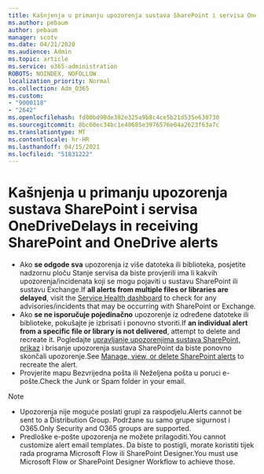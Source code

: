 ```yaml
---
title: Kašnjenja u primanju upozorenja sustava SharePoint i servisa OneDrive
ms.author: pebaum
author: pebaum
manager: scotv
ms.date: 04/21/2020
ms.audience: Admin
ms.topic: article
ms.service: o365-administration
ROBOTS: NOINDEX, NOFOLLOW
localization_priority: Normal
ms.collection: Adm_O365
ms.custom:
- "9000118"
- "2642"
ms.openlocfilehash: fd00bd90de382e325a9b8c4ce5b21d535e630730
ms.sourcegitcommit: 8bc60ec34bc1e40685e3976576e04a2623f63a7c
ms.translationtype: MT
ms.contentlocale: hr-HR
ms.lasthandoff: 04/15/2021
ms.locfileid: "51831222"
---
```

# <a name="delays-in-receiving-sharepoint-and-onedrive-alerts"></a><span data-ttu-id="aa2eb-102">Kašnjenja u primanju upozorenja sustava SharePoint i servisa OneDrive</span><span class="sxs-lookup"><span data-stu-id="aa2eb-102">Delays in receiving SharePoint and OneDrive alerts</span></span>

- <span data-ttu-id="aa2eb-103">Ako **se odgode sva** upozorenja iz više datoteka [](https://portal.office.com/adminportal/home?ref=/servicehealth) ili biblioteka, posjetite nadzornu ploču Stanje servisa da biste provjerili ima li kakvih upozorenja/incidenata koji se mogu pojaviti u sustavu SharePoint ili sustavu Exchange.</span><span class="sxs-lookup"><span data-stu-id="aa2eb-103">If **all alerts from multiple files or libraries are delayed**, visit the [Service Health dashboard](https://portal.office.com/adminportal/home?ref=/servicehealth) to check for any advisories/incidents that may be occurring with SharePoint or Exchange.</span></span>
- <span data-ttu-id="aa2eb-104">Ako **se ne isporučuje pojedinačno** upozorenje iz određene datoteke ili biblioteke, pokušajte je izbrisati i ponovno stvoriti.</span><span class="sxs-lookup"><span data-stu-id="aa2eb-104">If **an individual alert from a specific file or library is not delivered**, attempt to delete and recreate it.</span></span> <span data-ttu-id="aa2eb-105">Pogledajte [upravljanje upozorenjima sustava SharePoint, prikaz](https://support.microsoft.com/office/99dfb19c-9a90-4a8c-aba1-aa8c8afb0de2) i brisanje upozorenja sustava SharePoint da biste ponovno skončali upozorenje.</span><span class="sxs-lookup"><span data-stu-id="aa2eb-105">See [Manage, view, or delete SharePoint alerts](https://support.microsoft.com/office/99dfb19c-9a90-4a8c-aba1-aa8c8afb0de2) to recreate the alert.</span></span>
- <span data-ttu-id="aa2eb-106">Provjerite mapu Bezvrijedna pošta ili Neželjena pošta u poruci e-pošte.</span><span class="sxs-lookup"><span data-stu-id="aa2eb-106">Check the Junk or Spam folder in your email.</span></span>

> [!NOTE]
> - <span data-ttu-id="aa2eb-107">Upozorenja nije moguće poslati grupi za raspodjelu.</span><span class="sxs-lookup"><span data-stu-id="aa2eb-107">Alerts cannot be sent to a Distribution Group.</span></span> <span data-ttu-id="aa2eb-108">Podržane su samo grupe sigurnost i O365.</span><span class="sxs-lookup"><span data-stu-id="aa2eb-108">Only Security and O365 groups are supported.</span></span>
> - <span data-ttu-id="aa2eb-109">Predloške e-pošte upozorenja ne možete prilagoditi.</span><span class="sxs-lookup"><span data-stu-id="aa2eb-109">You cannot customize alert email templates.</span></span> <span data-ttu-id="aa2eb-110">Da biste to postigli, morate koristiti tijek rada programa Microsoft Flow ili SharePoint Designer.</span><span class="sxs-lookup"><span data-stu-id="aa2eb-110">You must use Microsoft Flow or SharePoint Designer Workflow to achieve those.</span></span>
